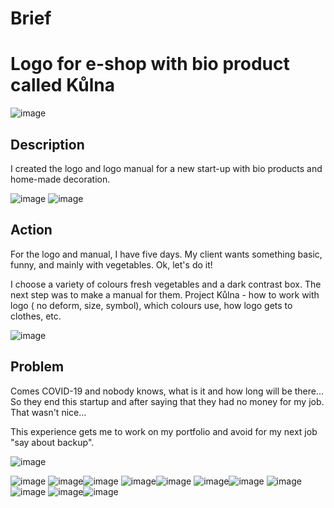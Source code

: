 # Brief

# Logo for e-shop with bio product called Kůlna

![image](negative.png)

## Description
I created the logo and logo manual for a new start-up with bio products and home-made decoration. 

![image](barvy.png)
![image](pismo.png)

## Action
For the logo and manual, I have five days. My client wants something basic, funny, and mainly with vegetables.  Ok, let's do it! 

I choose a variety of colours fresh vegetables and a dark contrast box. The next step was to make a manual for them.  Project Kůlna - how to work with logo ( no deform, size, symbol), which colours use, how logo gets to clothes, etc.

![image](samolepky.png)

## Problem
Comes COVID-19 and nobody knows, what is it and how long will be there... So they end this startup and after saying that they had no money for my job. That wasn't nice...

This experience gets me to work on my portfolio and avoid for my next job "say about backup". 

![image](trika.png)

![image](1.png)
![image](2.png)![image](3.png)
![image](4.png)![image](5.png)
![image](6.png)![image](7.png)
![image](8.png)![image](9.png)
![image](11.png)![image](10.png)
